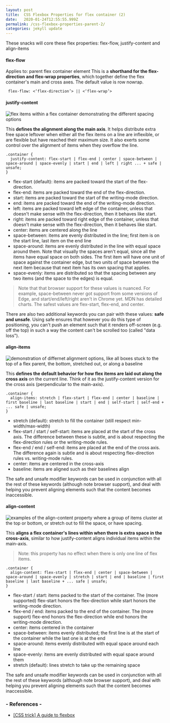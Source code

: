 ```yaml
---
layout: post
title:  CSS Flexbox Properties for flex container (2)
date:   2020-01-24T12:55:55.999Z
permalink: /css-flexbox-properties-parent-2/
categories: jekyll update
---
```

These snacks will core these flex properties: flex-flow, justify-content and align-items

#### flex-flow
Applies to: parent flex container element
This is a **shorthand for the flex-direction and flex-wrap properties**, which together define the flex container's main and cross axes. The default value is row nowrap.

``` 
 flex-flow: <‘flex-direction’> || <‘flex-wrap’>
``` 
 

#### justify-content
![flex items within a flex container demonstrating the different spacing options
](https://codersnack.com/assets/images/css-justify-content.png)

This **defines the alignment along the main axis**. It helps distribute extra free space leftover when either all the flex items on a line are inflexible, or are flexible but have reached their maximum size. It also exerts some control over the alignment of items when they overflow the line.

``` 
.container {
  justify-content: flex-start | flex-end | center | space-between | space-around | space-evenly | start | end | left | right ... + safe | unsafe;
}
``` 

- flex-start (default): items are packed toward the start of the flex-direction.
- flex-end: items are packed toward the end of the flex-direction.
- start: items are packed toward the start of the writing-mode direction.
- end: items are packed toward the end of the writing-mode direction.
- left: items are packed toward left edge of the container, unless that doesn't make sense with the flex-direction, then it behaves like start.
- right: items are packed toward right edge of the container, unless that doesn't make sense with the flex-direction, then it behaves like start.
- center: items are centered along the line
- space-between: items are evenly distributed in the line; first item is on the start line, last item on the end line
- space-around: items are evenly distributed in the line with equal space around them. Note that visually the spaces aren't equal, since all the items have equal space on both sides. The first item will have one unit of space against the container edge, but two units of space between the next item because that next item has its own spacing that applies.
- space-evenly: items are distributed so that the spacing between any two items (and the space to the edges) is equal.

> Note that that browser support for these values is nuanced. For example, space-between never got support from some versions of Edge, and start/end/left/right aren't in Chrome yet. MDN has detailed charts. The safest values are flex-start, flex-end, and center.

There are also two additional keywords you can pair with these values: **safe and unsafe**. Using safe ensures that however you do this type of positioning, you can't push an element such that it renders off-screen (e.g. off the top) in such a way the content can't be scrolled too (called "data loss").

#### align-items
![demonstration of differnet alignment options, like all boxes stuck to the top of a flex parent, the bottom, stretched out, or along a baseline
](https://codersnack.com/assets/images/css-flex-align-items.png)

This **defines the default behavior for how flex items are laid out along the cross axis** on the current line. Think of it as the justify-content version for the cross axis (perpendicular to the main-axis).

``` 
.container {
  align-items: stretch | flex-start | flex-end | center | baseline | first baseline | last baseline | start | end | self-start | self-end + ... safe | unsafe;
}
```  
- stretch (default): stretch to fill the container (still respect min-width/max-width)
- flex-start / start / self-start: items are placed at the start of the cross axis. The difference between these is subtle, and is about respecting the flex-direction rules or the writing-mode rules.
- flex-end / end / self-end: items are placed at the end of the cross axis. The difference again is subtle and is about respecting flex-direction rules vs. writing-mode rules.
- center: items are centered in the cross-axis
- baseline: items are aligned such as their baselines align

The safe and unsafe modifier keywords can be used in conjunction with all the rest of these keywords (although note browser support), and deal with helping you prevent aligning elements such that the content becomes inaccessible.

#### align-content
![examples of the align-content property where a group of items cluster at the top or bottom, or stretch out to fill the space, or have spacing.
](https://codersnack.com/assets/images/css-align-content.png)

This **aligns a flex container's lines within when there is extra space in the cross-axis**, similar to how justify-content aligns individual items within the main-axis.

> Note: this property has no effect when there is only one line of flex items.

``` 
.container {
  align-content: flex-start | flex-end | center | space-between | space-around | space-evenly | stretch | start | end | baseline | first baseline | last baseline + ... safe | unsafe;
}
``` 

- flex-start / start: items packed to the start of the container. The (more supported) flex-start honors the flex-direction while start honors the writing-mode direction.
- flex-end / end: items packed to the end of the container. The (more support) flex-end honors the flex-direction while end honors the writing-mode direction.
- center: items centered in the container
- space-between: items evenly distributed; the first line is at the start of the container while the last one is at the end
- space-around: items evenly distributed with equal space around each line
- space-evenly: items are evenly distributed with equal space around them
- stretch (default): lines stretch to take up the remaining space

The safe and unsafe modifier keywords can be used in conjunction with all the rest of these keywords (although note browser support), and deal with helping you prevent aligning elements such that the content becomes inaccessible.

### - References -

- [[CSS trick] A guide to flexbox](https://css-tricks.com/snippets/css/a-guide-to-flexbox/)
